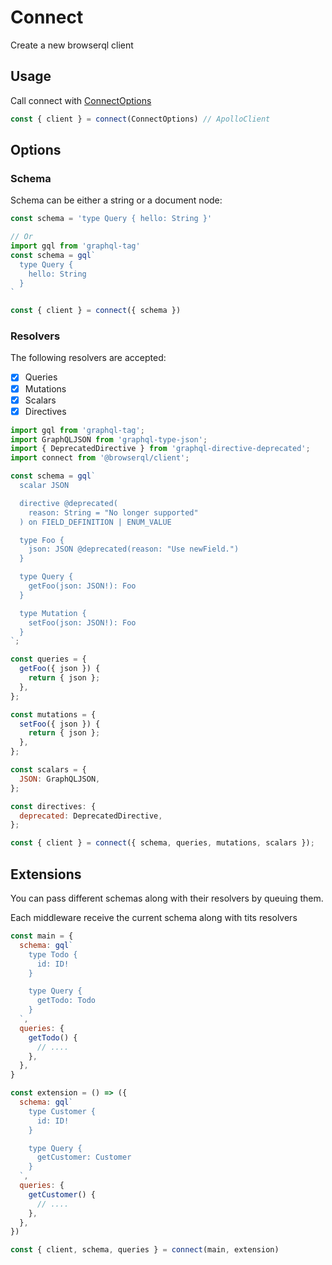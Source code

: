 # Connect

Create a new browserql client

## Usage

Call connect with [ConnectOptions](https://github.com/francoisrv/browserql/blob/master/packages/client/src/types/ConnectOptions.ts)

```js
const { client } = connect(ConnectOptions) // ApolloClient
```

## Options

### Schema

Schema can be either a string or a document node:

```js
const schema = 'type Query { hello: String }'

// Or
import gql from 'graphql-tag'
const schema = gql`
  type Query {
    hello: String
  }
`

const { client } = connect({ schema })
```

### Resolvers

The following resolvers are accepted:

- [x] Queries
- [x] Mutations
- [x] Scalars
- [x] Directives

```js
import gql from 'graphql-tag';
import GraphQLJSON from 'graphql-type-json';
import { DeprecatedDirective } from 'graphql-directive-deprecated';
import connect from '@browserql/client';

const schema = gql`
  scalar JSON

  directive @deprecated(
    reason: String = "No longer supported"
  ) on FIELD_DEFINITION | ENUM_VALUE

  type Foo {
    json: JSON @deprecated(reason: "Use newField.")
  }

  type Query {
    getFoo(json: JSON!): Foo
  }

  type Mutation {
    setFoo(json: JSON!): Foo
  }
`;

const queries = {
  getFoo({ json }) {
    return { json };
  },
};

const mutations = {
  setFoo({ json }) {
    return { json };
  },
};

const scalars = {
  JSON: GraphQLJSON,
};

const directives: {
  deprecated: DeprecatedDirective,
};

const { client } = connect({ schema, queries, mutations, scalars });
```

## Extensions

You can pass different schemas along with their resolvers by queuing them.

Each middleware receive the current schema along with tits resolvers

```js
const main = {
  schema: gql`
    type Todo {
      id: ID!
    }

    type Query {
      getTodo: Todo
    }
  `,
  queries: {
    getTodo() {
      // ....
    },
  },
}

const extension = () => ({
  schema: gql`
    type Customer {
      id: ID!
    }

    type Query {
      getCustomer: Customer
    }
  `,
  queries: {
    getCustomer() {
      // ....
    },
  },
})

const { client, schema, queries } = connect(main, extension)
```
